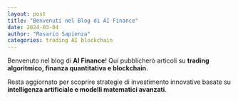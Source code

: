 ```yaml
---
layout: post
title: "Benvenuti nel Blog di AI Finance"
date: 2024-03-04
author: "Rosario Sapienza"
categories: trading AI blockchain
---
```


Benvenuto nel blog di **AI Finance**! Qui pubblicherò articoli su **trading algoritmico, finanza quantitativa e blockchain**.

Resta aggiornato per scoprire strategie di investimento innovative basate su **intelligenza artificiale e modelli matematici avanzati**.

